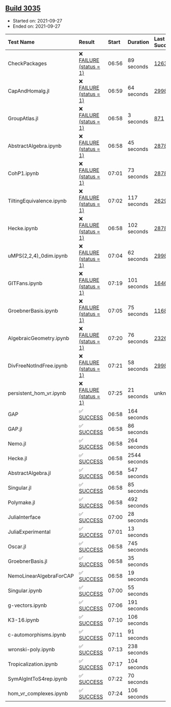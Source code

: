 ## [Build 3035](https://oscarci.mathematik.uni-kl.de/job/oscar-stable/3035/)

* Started on: 2021-09-27
* Ended on: 2021-09-27

| Test Name    | Result | Start | Duration | Last Success | First Failure |
|:-------------|:-------|:------|:---------|:-------------|:--------------|
| CheckPackages | ❌ [FAILURE (status = 1)](https://oscarci.mathematik.uni-kl.de/job/oscar-stable/3035/artifact/logs/build-3035/CheckPackages.log) | 06:56 | 89 seconds | [1263](https://oscarci.mathematik.uni-kl.de/job/oscar-stable/1263/) | [1264](https://oscarci.mathematik.uni-kl.de/job/oscar-stable/1264/) |
| CapAndHomalg.jl | ❌ [FAILURE (status = 1)](https://oscarci.mathematik.uni-kl.de/job/oscar-stable/3035/artifact/logs/build-3035/CapAndHomalg.jl.log) | 06:59 | 64 seconds | [2998](https://oscarci.mathematik.uni-kl.de/job/oscar-stable/2998/) | [2999](https://oscarci.mathematik.uni-kl.de/job/oscar-stable/2999/) |
| GroupAtlas.jl | ❌ [FAILURE (status = 1)](https://oscarci.mathematik.uni-kl.de/job/oscar-stable/3035/artifact/logs/build-3035/GroupAtlas.jl.log) | 06:58 | 3 seconds | [871](https://oscarci.mathematik.uni-kl.de/job/oscar-stable/871/) | [872](https://oscarci.mathematik.uni-kl.de/job/oscar-stable/872/) |
| AbstractAlgebra.ipynb | ❌ [FAILURE (status = 1)](https://oscarci.mathematik.uni-kl.de/job/oscar-stable/3035/artifact/logs/build-3035/AbstractAlgebra.ipynb.log) | 06:58 | 45 seconds | [2878](https://oscarci.mathematik.uni-kl.de/job/oscar-stable/2878/) | [2879](https://oscarci.mathematik.uni-kl.de/job/oscar-stable/2879/) |
| CohP1.ipynb | ❌ [FAILURE (status = 1)](https://oscarci.mathematik.uni-kl.de/job/oscar-stable/3035/artifact/logs/build-3035/CohP1.ipynb.log) | 07:01 | 73 seconds | [2878](https://oscarci.mathematik.uni-kl.de/job/oscar-stable/2878/) | [2879](https://oscarci.mathematik.uni-kl.de/job/oscar-stable/2879/) |
| TiltingEquivalence.ipynb | ❌ [FAILURE (status = 1)](https://oscarci.mathematik.uni-kl.de/job/oscar-stable/3035/artifact/logs/build-3035/TiltingEquivalence.ipynb.log) | 07:02 | 117 seconds | [2629](https://oscarci.mathematik.uni-kl.de/job/oscar-stable/2629/) | [2630](https://oscarci.mathematik.uni-kl.de/job/oscar-stable/2630/) |
| Hecke.ipynb | ❌ [FAILURE (status = 1)](https://oscarci.mathematik.uni-kl.de/job/oscar-stable/3035/artifact/logs/build-3035/Hecke.ipynb.log) | 06:58 | 102 seconds | [2878](https://oscarci.mathematik.uni-kl.de/job/oscar-stable/2878/) | [2879](https://oscarci.mathematik.uni-kl.de/job/oscar-stable/2879/) |
| uMPS(2,2,4)_0dim.ipynb | ❌ [FAILURE (status = 1)](https://oscarci.mathematik.uni-kl.de/job/oscar-stable/3035/artifact/logs/build-3035/uMPS-2-2-4-_0dim.ipynb.log) | 07:04 | 62 seconds | [2998](https://oscarci.mathematik.uni-kl.de/job/oscar-stable/2998/) | [2999](https://oscarci.mathematik.uni-kl.de/job/oscar-stable/2999/) |
| GITFans.ipynb | ❌ [FAILURE (status = 1)](https://oscarci.mathematik.uni-kl.de/job/oscar-stable/3035/artifact/logs/build-3035/GITFans.ipynb.log) | 07:19 | 101 seconds | [1646](https://oscarci.mathematik.uni-kl.de/job/oscar-stable/1646/) | [1647](https://oscarci.mathematik.uni-kl.de/job/oscar-stable/1647/) |
| GroebnerBasis.ipynb | ❌ [FAILURE (status = 1)](https://oscarci.mathematik.uni-kl.de/job/oscar-stable/3035/artifact/logs/build-3035/GroebnerBasis.ipynb.log) | 07:05 | 75 seconds | [1168](https://oscarci.mathematik.uni-kl.de/job/oscar-stable/1168/) | [1169](https://oscarci.mathematik.uni-kl.de/job/oscar-stable/1169/) |
| AlgebraicGeometry.ipynb | ❌ [FAILURE (status = 1)](https://oscarci.mathematik.uni-kl.de/job/oscar-stable/3035/artifact/logs/build-3035/AlgebraicGeometry.ipynb.log) | 07:20 | 76 seconds | [2326](https://oscarci.mathematik.uni-kl.de/job/oscar-stable/2326/) | [2327](https://oscarci.mathematik.uni-kl.de/job/oscar-stable/2327/) |
| DivFreeNotIndFree.ipynb | ❌ [FAILURE (status = 1)](https://oscarci.mathematik.uni-kl.de/job/oscar-stable/3035/artifact/logs/build-3035/DivFreeNotIndFree.ipynb.log) | 07:21 | 58 seconds | [2998](https://oscarci.mathematik.uni-kl.de/job/oscar-stable/2998/) | [2999](https://oscarci.mathematik.uni-kl.de/job/oscar-stable/2999/) |
| persistent_hom_vr.ipynb | ❌ [FAILURE (status = 1)](https://oscarci.mathematik.uni-kl.de/job/oscar-stable/3035/artifact/logs/build-3035/persistent_hom_vr.ipynb.log) | 07:25 | 21 seconds | unknown | unknown |
| GAP | ✅ [SUCCESS](https://oscarci.mathematik.uni-kl.de/job/oscar-stable/3035/artifact/logs/build-3035/GAP.log) | 06:58 | 164 seconds |  |  |
| GAP.jl | ✅ [SUCCESS](https://oscarci.mathematik.uni-kl.de/job/oscar-stable/3035/artifact/logs/build-3035/GAP.jl.log) | 06:58 | 86 seconds |  |  |
| Nemo.jl | ✅ [SUCCESS](https://oscarci.mathematik.uni-kl.de/job/oscar-stable/3035/artifact/logs/build-3035/Nemo.jl.log) | 06:58 | 264 seconds |  |  |
| Hecke.jl | ✅ [SUCCESS](https://oscarci.mathematik.uni-kl.de/job/oscar-stable/3035/artifact/logs/build-3035/Hecke.jl.log) | 06:58 | 2544 seconds |  |  |
| AbstractAlgebra.jl | ✅ [SUCCESS](https://oscarci.mathematik.uni-kl.de/job/oscar-stable/3035/artifact/logs/build-3035/AbstractAlgebra.jl.log) | 06:58 | 547 seconds |  |  |
| Singular.jl | ✅ [SUCCESS](https://oscarci.mathematik.uni-kl.de/job/oscar-stable/3035/artifact/logs/build-3035/Singular.jl.log) | 06:58 | 85 seconds |  |  |
| Polymake.jl | ✅ [SUCCESS](https://oscarci.mathematik.uni-kl.de/job/oscar-stable/3035/artifact/logs/build-3035/Polymake.jl.log) | 06:58 | 492 seconds |  |  |
| JuliaInterface | ✅ [SUCCESS](https://oscarci.mathematik.uni-kl.de/job/oscar-stable/3035/artifact/logs/build-3035/JuliaInterface.log) | 07:00 | 28 seconds |  |  |
| JuliaExperimental | ✅ [SUCCESS](https://oscarci.mathematik.uni-kl.de/job/oscar-stable/3035/artifact/logs/build-3035/JuliaExperimental.log) | 07:01 | 13 seconds |  |  |
| Oscar.jl | ✅ [SUCCESS](https://oscarci.mathematik.uni-kl.de/job/oscar-stable/3035/artifact/logs/build-3035/Oscar.jl.log) | 06:58 | 745 seconds |  |  |
| GroebnerBasis.jl | ✅ [SUCCESS](https://oscarci.mathematik.uni-kl.de/job/oscar-stable/3035/artifact/logs/build-3035/GroebnerBasis.jl.log) | 06:58 | 35 seconds |  |  |
| NemoLinearAlgebraForCAP | ✅ [SUCCESS](https://oscarci.mathematik.uni-kl.de/job/oscar-stable/3035/artifact/logs/build-3035/NemoLinearAlgebraForCAP.log) | 06:58 | 19 seconds |  |  |
| Singular.ipynb | ✅ [SUCCESS](https://oscarci.mathematik.uni-kl.de/job/oscar-stable/3035/artifact/logs/build-3035/Singular.ipynb.log) | 07:00 | 55 seconds |  |  |
| g-vectors.ipynb | ✅ [SUCCESS](https://oscarci.mathematik.uni-kl.de/job/oscar-stable/3035/artifact/logs/build-3035/g-vectors.ipynb.log) | 07:06 | 191 seconds |  |  |
| K3-16.ipynb | ✅ [SUCCESS](https://oscarci.mathematik.uni-kl.de/job/oscar-stable/3035/artifact/logs/build-3035/K3-16.ipynb.log) | 07:10 | 106 seconds |  |  |
| c-automorphisms.ipynb | ✅ [SUCCESS](https://oscarci.mathematik.uni-kl.de/job/oscar-stable/3035/artifact/logs/build-3035/c-automorphisms.ipynb.log) | 07:11 | 91 seconds |  |  |
| wronski-poly.ipynb | ✅ [SUCCESS](https://oscarci.mathematik.uni-kl.de/job/oscar-stable/3035/artifact/logs/build-3035/wronski-poly.ipynb.log) | 07:13 | 238 seconds |  |  |
| Tropicalization.ipynb | ✅ [SUCCESS](https://oscarci.mathematik.uni-kl.de/job/oscar-stable/3035/artifact/logs/build-3035/Tropicalization.ipynb.log) | 07:17 | 104 seconds |  |  |
| SymAlgIntToS4rep.ipynb | ✅ [SUCCESS](https://oscarci.mathematik.uni-kl.de/job/oscar-stable/3035/artifact/logs/build-3035/SymAlgIntToS4rep.ipynb.log) | 07:22 | 70 seconds |  |  |
| hom_vr_complexes.ipynb | ✅ [SUCCESS](https://oscarci.mathematik.uni-kl.de/job/oscar-stable/3035/artifact/logs/build-3035/hom_vr_complexes.ipynb.log) | 07:24 | 106 seconds |  |  |
